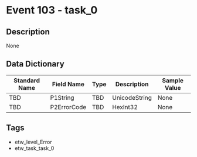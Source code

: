 # Event 103 - task_0

## Description
None

## Data Dictionary
|Standard Name|Field Name|Type|Description|Sample Value|
|---|---|---|---|---|
|TBD|P1String|TBD|UnicodeString|None|None|
|TBD|P2ErrorCode|TBD|HexInt32|None|None|

## Tags
* etw_level_Error
* etw_task_task_0